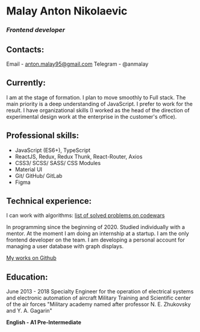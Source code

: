 # Malay Anton Nikolaevic

### *Frontend developer*

## **Contacts:**

Email -	anton.malay95@gmail.com 
Telegram - @anmalay

## **Currently:**

I am at the stage of formation. I plan to move smoothly to Full stack. The main priority is a deep understanding of JavaScript. I prefer to work for the result. I have organizational skills (I worked as the head of the direction of experimental design work at the enterprise in the customer's office).

## **Professional skills:**

-	JavaScript (ES6+), TypeScript
-	ReactJS, Redux, Redux Thunk, React-Router, Axios
-	CSS3/ SCSS/ SASS/ CSS Modules
-	Material UI
-	Git/ GitHub/ GitLab
-	Figma

## **Technical experience:**

I can work with algorithms:
[list of solved problems on codewars](https://www.codewars.com/users/anmalay/completed)

In programming since the beginning of 2020. Studied individually with a mentor. At the moment I am doing an internship at a startup. I am the only frontend developer on the team. I am developing a personal account for managing a user database with graph displays.

[My works on Github](https://github.com/anmalay)

## **Education:**

June 2013 - 2018
Specialty
Engineer for the operation of electrical systems and electronic automation of aircraft
Military Training and Scientific center of the air forces
"Military academy named after professor N. E. Zhukovsky and Y. A. Gagarin" <br>

**English - A1 Pre-Intermediate**
